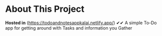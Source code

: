 # About This Project
**Hosted in** (https://todoandnotesappkalai.netlify.app/)
✔✔ A simple To-Do app for getting around with Tasks and information you Gather
